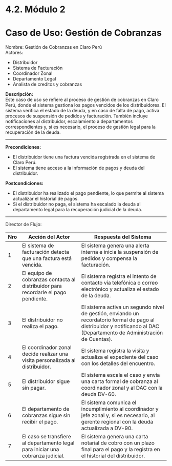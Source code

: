 # 4.2. Módulo 2

# Caso de Uso: Gestión de Cobranzas 

Nombre: Gestión de Cobranzas en Claro Perú  
Actores:  
- Distribuidor  
- Sistema de Facturación  
- Coordinador Zonal  
- Departamento Legal  
- Analista de creditos y cobranzas

**Descripción:**  
Este caso de uso se refiere al proceso de gestión de cobranzas en Claro Perú, donde el sistema gestiona los pagos vencidos de los distribuidores. El sistema verifica el estado de la deuda, y en caso de falta de pago, activa procesos de suspensión de pedidos y facturación. También incluye notificaciones al distribuidor, escalamiento a departamentos correspondientes y, si es necesario, el proceso de gestión legal para la recuperación de la deuda.

---

**Precondiciones:**  
- El distribuidor tiene una factura vencida registrada en el sistema de Claro Perú.  
- El sistema tiene acceso a la información de pagos y deuda del distribuidor.

**Postcondiciones:**  
- El distribuidor ha realizado el pago pendiente, lo que permite al sistema actualizar el historial de pagos.  
- Si el distribuidor no paga, el sistema ha escalado la deuda al departamento legal para la recuperación judicial de la deuda.

---
 Director de Flujo: 

| Nro | Acción del Actor | Respuesta del Sistema |
|-----|------------------|----------------------|
| 1   | El sistema de facturación detecta que una factura está vencida. | El sistema genera una alerta interna e inicia la suspensión de pedidos y compensa la facturación. |
| 2   | El equipo de cobranzas contacta al distribuidor para recordarle el pago pendiente. | El sistema registra el intento de contacto vía telefónica o correo electrónico y actualiza el estado de la deuda. |
| 3   | El distribuidor no realiza el pago. | El sistema activa un segundo nivel de gestión, enviando un recordatorio formal de pago al distribuidor y notificando al DAC (Departamento de Administración de Cuentas). |
| 4   | El coordinador zonal decide realizar una visita personalizada al distribuidor. | El sistema registra la visita y actualiza el expediente del caso con los detalles del encuentro. |
| 5   | El distribuidor sigue sin pagar. | El sistema escala el caso y envía una carta formal de cobranza al coordinador zonal y al DAC con la deuda DV-60. |
| 6   | El departamento de cobranzas sigue sin recibir el pago. | El sistema comunica el incumplimiento al coordinador y jefe zonal y, si es necesario, al gerente regional con la deuda actualizada a DV-90. |
| 7   | El caso se transfiere al departamento legal para iniciar una cobranza judicial. | El sistema genera una carta notarial de cobro con un plazo final para el pago y la registra en el historial del distribuidor. |
